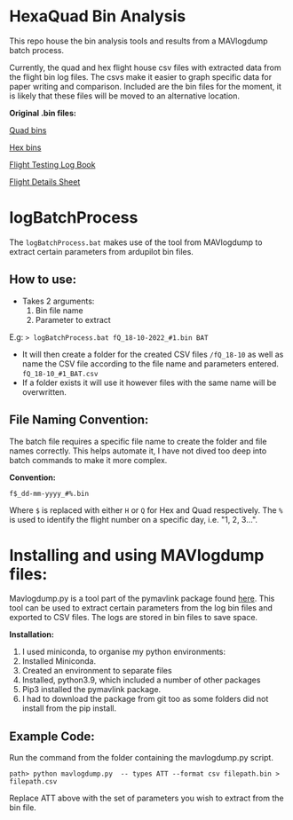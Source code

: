 # HexaQuad Bin Analysis

This repo house the bin analysis tools and results from a MAVlogdump batch process.

Currently, the quad and hex flight house csv files with extracted data from the flight bin log files. The csvs make it easier to graph specific data for paper writing and comparison.
Included are the bin files for the moment, it is likely that these files will be moved to an alternative location.

**Original .bin files:**

[Quad bins](https://drive.google.com/drive/folders/1blnslVVIkTeMw01TvXwdlLu9-NemGIcE?usp=sharing)

[Hex bins](https://drive.google.com/drive/folders/1p-Np6uSYCnqMlToL2rfl4IctGXj7VmPZ?usp=sharing)

[Flight Testing Log Book](https://docs.google.com/spreadsheets/d/1LoQEMBGCxhERWSB6VlH_X6i8ZjTvWoR59NcUa1q_CUo/edit#gid=741482761)

[Flight Details Sheet](https://docs.google.com/spreadsheets/d/1xMXZEZ1qYA3vHXtQImf-YpPpb3EZqXmerf4mNjln5WQ/edit?usp=sharing)

# logBatchProcess
The `logBatchProcess.bat` makes use of the tool from MAVlogdump to extract certain parameters from ardupilot bin files.

## How to use:

- Takes 2 arguments:
  1. Bin file name
  2. Parameter to extract
  
E.g: `> logBatchProcess.bat fQ_18-10-2022_#1.bin BAT`
- It will then create a folder for the created CSV files `/fQ_18-10` as well as name the CSV file according to the file name and parameters entered. `fQ_18-10_#1_BAT.csv`
- If a folder exists it will use it however files with the same name will be overwritten.

## File Naming Convention:

The batch file requires a specific file name to create the folder and file names correctly. This helps automate it, I have not dived too deep into batch commands to make it more complex.

**Convention:**

`f$_dd-mm-yyyy_#%.bin`

Where `$` is replaced with either `H` or `Q` for Hex and Quad respectively.
The `%` is used to identify the flight number on a specific day, i.e. "1, 2, 3...".

# Installing and using MAVlogdump files:

Mavlogdump.py is a tool part of the pymavlink package found [here](https://github.com/ArduPilot/pymavlink). This tool can be used to extract certain parameters from the log bin files and exported to CSV files. The logs are stored in bin files to save space.

**Installation:**
1. I used miniconda, to organise my python environments:
2. Installed Miniconda.
3. Created an environment to separate files
4. Installed, python3.9, which included a number of other packages
5. Pip3 installed the pymavlink package.
6. I had to download the package from git too as some folders did not install from the pip install.

## Example Code:
Run the command from the folder containing the mavlogdump.py script.

`path> python mavlogdump.py  -- types ATT --format csv filepath.bin > filepath.csv`

Replace ATT above with the set of parameters you wish to extract from the bin file.

